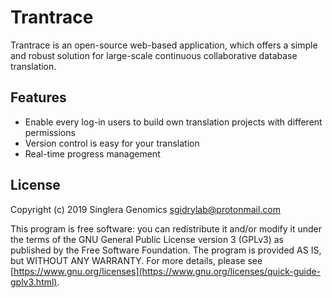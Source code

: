 # Trantrace

Trantrace is an open-source web-based application, which offers a simple and robust solution for large-scale continuous collaborative database translation.

## Features

* Enable every log-in users to build own translation projects with different permissions
* Version control is easy for your translation
* Real-time progress management

## License

Copyright \(c\) 2019 Singlera Genomics [sgidrylab@protonmail.com](mailto:sgidrylab@protonmail.com)

This program is free software: you can redistribute it and/or modify it under the terms of the GNU General Public License version 3 \(GPLv3\) as published by the Free Software Foundation. The program is provided AS IS, but WITHOUT ANY WARRANTY. For more details, please see [https://www.gnu.org/licenses](https://www.gnu.org/licenses/quick-guide-gplv3.html).





